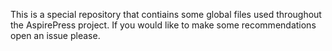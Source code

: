 This is a special repository that contiains some global files used throughout the AspirePress project. If you would like to make some recommendations open an issue please.
